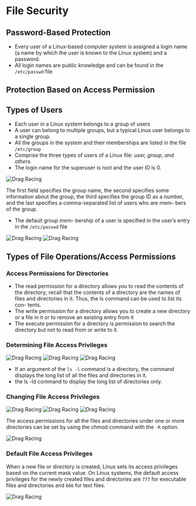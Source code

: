 # File Security

## Password-Based Protection

- Every user of a Linux-based computer system is assigned a login name (a name by which the user is known to the Linux system) and a password.
- All login names are public knowledge and can be found in the `/etc/passwd` file

## Protection Based on Access Permission

## Types of Users

- Each user in a Linux system belongs to a group of users
- A user can belong to multiple groups, but a typical Linux user belongs to a single group.
- All the groups in the system and their memberships are listed in the file `/etc/group`
- Comprise the three types of users of a Linux file: _user, group, and others_.
- The login name for the superuser is root and the user ID is 0.

![Drag Racing](https://github.com/frhan/study/blob/master/_now/Linux-The-TextBook/Images/5-1.png)

The first field specifies the group name, the second specifies some information about the group, the third specifies the group ID as a number, and the last specifies a comma-separated list of users who are mem- bers of the group.

- The default group mem- bership of a user is specified in the user’s entry in the `/etc/passwd` file

![Drag Racing](https://github.com/frhan/study/blob/master/_now/Linux-The-TextBook/Images/5-2.png)
![Drag Racing](https://github.com/frhan/study/blob/master/_now/Linux-The-TextBook/Images/5-3.png)

## Types of File Operations/Access Permissions

### Access Permissions for Directories

- The read permission for a directory allows you to read the contents of the directory; recall that the contents of a directory are the names of files and directories in it. Thus, the ls command can be used to list its con- tents.
- The write permission for a directory allows you to create a new directory or a file in it or to remove an existing entry from it
- The execute permission for a directory is permission to search the directory but not to read from or write to it.

### Determining File Access Privileges

![Drag Racing](https://github.com/frhan/study/blob/master/_now/Linux-The-TextBook/Images/5-4.png)
![Drag Racing](https://github.com/frhan/study/blob/master/_now/Linux-The-TextBook/Images/5-5.png)
![Drag Racing](https://github.com/frhan/study/blob/master/_now/Linux-The-TextBook/Images/5-6.png)

- If an argument of the `ls -l` command is a directory, the command displays the long list of all the files and directories in it.
- the ls -ld command to display the long list of directories only.

### Changing File Access Privileges

![Drag Racing](https://github.com/frhan/study/blob/master/_now/Linux-The-TextBook/Images/5-7.png)
![Drag Racing](https://github.com/frhan/study/blob/master/_now/Linux-The-TextBook/Images/5-8.png)
![Drag Racing](https://github.com/frhan/study/blob/master/_now/Linux-The-TextBook/Images/5-9.png)

The access permissions for all the files and directories under one or more directories can be set by using the chmod command with the `-R` option.

![Drag Racing](https://github.com/frhan/study/blob/master/_now/Linux-The-TextBook/Images/5-10.png)

### Default File Access Privileges

When a new file or directory is created, Linux sets its access privileges based on the current mask value. On Linux systems, the default access privileges for the newly created files and directories are `777` for executable files and directories and `666` for text files.

![Drag Racing](https://github.com/frhan/study/blob/master/_now/Linux-The-TextBook/Images/5-11.png)

